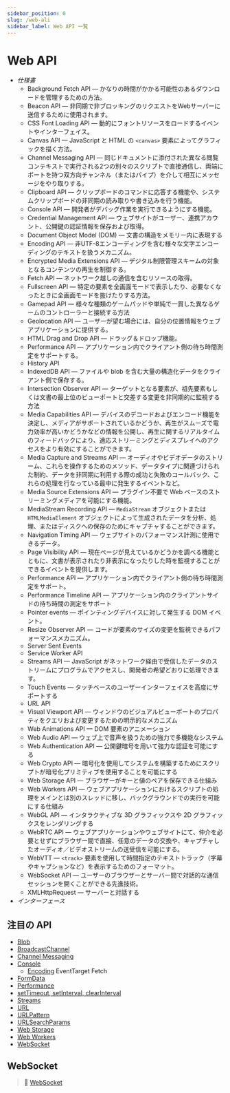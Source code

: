 ```yaml
---
sidebar_position: 0
slug: /web-ali
sidebar_label: Web API 一覧
---
```


# Web API

- _仕様書_
  - Background Fetch API — かなりの時間がかかる可能性のあるダウンロードを管理するための方法。
  - Beacon API — 非同期で非ブロッキングのリクエストをWebサーバーに送信するために使用されます。
  - CSS Font Loading API — 動的にフォントリソースをロードするイベントやインターフェイス。
  - Canvas API — JavaScript と HTML の `<canvas>` 要素によってグラフィックを描く方法。
  - Channel Messaging API — 同じドキュメントに添付された異なる閲覧コンテキストで実行される2つの別々のスクリプトで直接通信し、両端にポートを持つ双方向チャンネル（またはパイプ）を介して相互にメッセージをやり取りする。
  - Clipboard API — クリップボードのコマンドに応答する機能や、システムクリップボードの非同期の読み取りや書き込みを行う機能。
  - Console API — 開発者がデバッグ作業を実行できるようにする機能。
  - Credential Management API — ウェブサイトがユーザー、連携アカウント、公開鍵の認証情報を保存および取得。
  - Document Object Model (DOM) — 文書の構造をメモリー内に表現する
  - Encoding API — 非UTF-8エンコーディングを含む様々な文字エンコーディングのテキストを扱うメカニズム。
  - Encrypted Media Extensions API — デジタル制限管理スキームの対象となるコンテンツの再生を制御する。
  - Fetch API — ネットワーク越しの通信を含むリソースの取得。
  - Fullscreen API — 特定の要素を全画面モードで表示したり、必要なくなったときに全画面モードを抜けたりする方法。
  - Gamepad API — 様々な種類のゲームパッドや単純で一貫した異なるゲームのコントローラーと接続する方法
  - Geolocation API — ユーザーが望む場合には、自分の位置情報をウェブアプリケーションに提供する。
  - HTML Drag and Drop API — ドラッグ＆ドロップ機能。
  - Performance API — アプリケーション内でクライアント側の待ち時間測定をサポートする。
  - History API
  - IndexedDB API — ファイルや blob を含む大量の構造化データをクライアント側で保存する。
  - Intersection Observer API — ターゲットとなる要素が、祖先要素もしくは文書の最上位のビューポートと交差する変更を非同期的に監視する方法
  - Media Capabilities API — デバイスのデコードおよびエンコード機能を決定し、メディアがサポートされているかどうか、再生がスムーズで電力効率が高いかどうかなどの情報を公開し、再生に関するリアルタイムのフィードバックにより、適応ストリーミングとディスプレイへのアクセスをより有効にすることができます。
  - Media Capture and Streams API — オーディオやビデオデータのストリーム、これらを操作するためのメソッド、データタイプに関連づけられた制約、データを非同期に利用する際の成功と失敗のコールバック、これらの処理を行なっている最中に発生するイベントなど。
  - Media Source Extensions API — プラグイン不要で Web ベースのストリーミングメディアを可能にする機能。
  - MediaStream Recording API — `MediaStream` オブジェクトまたは `HTMLMediaElement` オブジェクトによって生成されたデータを分析、処理、またはディスクへの保存のためにキャプチャすることができます。
  - Navigation Timing API — ウェブサイトのパフォーマンス計測に使用できるデータ。
  - Page Visibility API — 現在ページが見えているかどうかを調べる機能とともに、文書が表示されたり非表示になったりした時を監視することができるイベントを提供します。
  - Performance API — アプリケーション内でクライアント側の待ち時間測定をサポート。
  - Performance Timeline API — アプリケーション内のクライアントサイドの待ち時間の測定をサポート
  - Pointer events — ポインティングデバイスに対して発生する DOM イベント。
  - Resize Observer API — コードが要素のサイズの変更を監視できるパフォーマンスメカニズム。
  - Server Sent Events
  - Service Worker API
  - Streams API — JavaScript がネットワーク経由で受信したデータのストリームにプログラムでアクセスし、開発者の希望どおりに処理できます。
  - Touch Events — タッチベースのユーザーインターフェイスを高度にサポートする
  - URL API
  - Visual Viewport API — ウィンドウのビジュアルビューポートのプロパティをクエリおよび変更するための明示的なメカニズム
  - Web Animations API — DOM 要素のアニメーション
  - Web Audio API — ウェブ上で音声を扱うための強力で多機能なシステム
  - Web Authentication API — 公開鍵暗号を用いて強力な認証を可能にする
  - Web Crypto API — 暗号化を使用してシステムを構築するためにスクリプトが暗号化プリミティブを使用することを可能にする
  - Web Storage API — ブラウザーがキーと値のペアを保存できる仕組み
  - Web Workers API — ウェブアプリケーションにおけるスクリプトの処理をメインとは別のスレッドに移し、バックグラウンドでの実行を可能にする仕組み
  - WebGL API — インタラクティブな 3D グラフィックスや 2D グラフィックスをレンダリングする
  - WebRTC API — ウェブアプリケーションやウェブサイトにて、仲介を必要とせずにブラウザー間で直接、任意のデータの交換や、キャプチャしたオーディオ／ビデオストリームの送受信を可能にする。
  - WebVTT — `<track>` 要素を使用して時間指定のテキストトラック（字幕やキャプションなど）を表示するためのフォーマット。
  - WebSocket API — ユーザーのブラウザーとサーバー間で対話的な通信セッションを開くことができる先進技術。
  - XMLHttpRequest — サーバーと対話する
- _インターフェース_


## 注目の API

- [Blob](https://developer.mozilla.org/ja/docs/Web/API/Blob)
- [BroadcastChannel](https://developer.mozilla.org/ja/docs/Web/API/BroadcastChannel)
- [Channel Messaging](https://developer.mozilla.org/ja/docs/Web/API/Channel_Messaging_API)
- [Console](https://developer.mozilla.org/ja/docs/Web/API/Console)
  - [Encoding](https://developer.mozilla.org/ja/docs/Web/API/Encoding_API)
  EventTarget
  Fetch
- [FormData](https://developer.mozilla.org/ja/docs/Web/API/FormData)
- [Performance](https://developer.mozilla.org/ja/docs/Web/API/Performance)
- [setTimeout, setInterval, clearInterval](https://developer.mozilla.org/ja/docs/Web/API/setTimeout)
- [Streams](https://developer.mozilla.org/ja/docs/Web/API/Streams_API)
- [URL](https://developer.mozilla.org/ja/docs/Web/API/URL)
- [URLPattern](https://developer.mozilla.org/ja/docs/Web/API/URLPattern)
- [URLSearchParams](https://developer.mozilla.org/ja/docs/Web/API/URLSearchParams)
- [Web Storage](https://developer.mozilla.org/ja/docs/Web/API/Web_Storage_API)
- [Web Workers](https://developer.mozilla.org/ja/docs/Web/API/Worker)
- [WebSocket](https://developer.mozilla.org/ja/docs/Web/API/WebSocket)

## WebSocket

> 🔗 [WebSocket](https://developer.mozilla.org/ja/docs/Web/API/WebSocket)